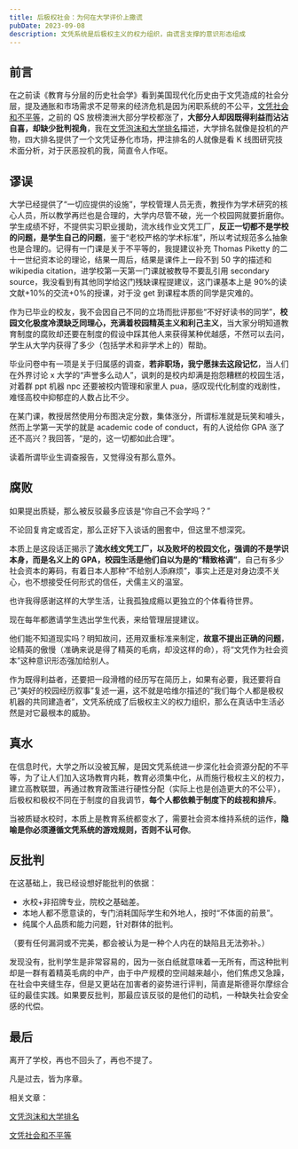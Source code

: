 ```yaml
---
title: 后极权社会：为何在大学评价上撒谎
pubDate: 2023-09-08
description: 文凭系统是后极权主义的权力组织，由谎言支撑的意识形态组成
---
```


## 前言

在之前读《教育与分层的历史社会学》看到美国现代化历史由于文凭造成的社会分层，提及通胀和市场需求不足带来的经济危机是因为闲职系统的不公平，[文凭社会和不平等](http://localhost:3000/blog/credential-society-and-inequality)，之前的 QS 放榜澳洲大部分学校都涨了，**大部分人却因既得利益而沾沾自喜，却缺少批判视角**，我在[文凭泡沫和大学排名](/blog/credential-bubbles-and-university-rankings)描述，大学排名就像是投机的产物，四大排名提供了一个文凭证券化市场，押注排名的人就像是看 K 线图研究技术面分析，对于厌恶投机的我，简直令人作呕。

## 谬误

大学已经提供了“一切应提供的设施”，学校管理人员无责，教授作为学术研究的核心人员，所以教学再烂也是合理的，大学内尽管不破，光一个校园网就要折磨你。学生成绩不好，不提供实习职业援助，流水线作业文凭工厂，**反正一切都不是学校的问题，是学生自己的问题**，鉴于“老校严格的学术标准”，所以考试规范多么抽象也是合理的。记得有一门课是关于不平等的，我提建议补充 Thomas Piketty 的二十一世纪资本论的理论，结果一周后，结果是课件上一段不到 50 字的描述和 wikipedia citation，进学校第一天第一门课就被教导不要乱引用 secondary source，我没看到有其他同学给这门残缺课程提建议，这门课基本上是 90%的读文献+10%的交流+0%的授课，对于没 get 到课程本质的同学是灾难的。

作为已毕业的校友，我不会因自己不同的立场而批评那些“不好好读书的同学”，**校园文化极度冷漠缺乏同理心，充满着校园精英主义和利己主义**，当大家分明知道教育制度的腐败却还要在制度的假设中踩其他人来获得某种优越感，不然可以去问，学生从大学内获得了多少（包括学术和非学术上的）帮助。

毕业问卷中有一项是关于归属感的调查，**若非职场，我宁愿抹去这段记忆**，当人们在外界讨论 x 大学的“声誉多么动人”，讽刺的是校内却满是抱怨糟糕的校园生活，对着群 ppt 机器 npc 还要被校内管理和家里人 pua，感叹现代化制度的戏剧性，难怪高校中抑郁症的人数占比不少。

在某门课，教授居然使用分布图决定分数，集体涨分，所谓标准就是玩笑和噱头，然而上学第一天学的就是 academic code of conduct，有的人说给你 GPA 涨了还不高兴？我回答，“是的，这一切都如此合理”。

读着所谓毕业生调查报告，又觉得没有那么意外。

## 腐败

如果提出质疑，那么被反驳最多应该是“你自己不会学吗？”

不论回复肯定或否定，那么正好下入谈话的圈套中，但这里不想深究。

本质上是这段话正揭示了**流水线文凭工厂，以及败坏的校园文化，强调的不是学识本身，而是名义上的 GPA，校园生活是他们自以为是的“精致格调”**，自己有多少社会资本的筹码，有着日本人那种“不给别人添麻烦”，事实上还是对身边漠不关心，也不想接受任何形式的信任，犬儒主义的温室。

也许我得感谢这样的大学生活，让我孤独成瘾以更独立的个体看待世界。

现在每年都邀请学生选出学生代表，来给管理层提建议。

他们能不知道现实吗？明知故问，还用双重标准来制定，**故意不提出正确的问题**，论精英的傲慢（准确来说是得了精英的毛病，却没这样的命），将“文凭作为社会资本”这种意识形态强加给别人。

作为既得利益者，还要把一段滑稽的经历写在简历上，如果有必要，我还要将自己“美好的校园经历叙事”复述一遍，这不就是哈维尔描述的“我们每个人都是极权机器的共同建造者”，文凭系统成了后极权主义的权力组织，那么在真话中生活必然是对它最根本的威胁。

## 真水

在信息时代，大学之所以没被瓦解，是因文凭系统进一步深化社会资源分配的不平等，为了让人们加入这场教育内耗，教育必须集中化，从而施行极权主义的权力，建立高教联盟，再通过教育政策进行硬性分配（实际上也是创造更大的不公平），后极权和极权不同在于制度的自我调节，**每个人都依赖于制度下的歧视和排斥**。

当被质疑水校时，本质上是教育系统都变水了，需要社会资本维持系统的运作，**隐喻是你必须遵循文凭系统的游戏规则，否则不认可你**。

## 反批判

在这基础上，我已经设想好能批判的依据：

- 水校+非招牌专业，院校之基础差。
- 本地人都不愿意读的，专门消耗国际学生和外地人，按时“不体面的前景”。
- 纯属个人品质和能力问题，针对群体的批判。

（要有任何漏洞或不完美，都会被认为是一种个人内在的缺陷且无法弥补。）

发现没有，批判学生是非常容易的，因为一张白纸就意味着一无所有，而这种批判却是一群有着精英毛病的中产，由于中产规模的空间越来越小，他们焦虑又急躁，在社会中夹缝生存，但是又更站在加害者的姿势进行评判，简直是斯德哥尔摩综合征的最佳实践。如果要反批判，那最应该反驳的是他们的动机，一种缺失社会安全感的代偿。

## 最后

离开了学校，再也不回头了，再也不提了。

凡是过去，皆为序章。


相关文章：

[文凭泡沫和大学排名](/blog/credential-bubbles-and-university-rankings)

[文凭社会和不平等](/blog/credential-society-and-inequality)
